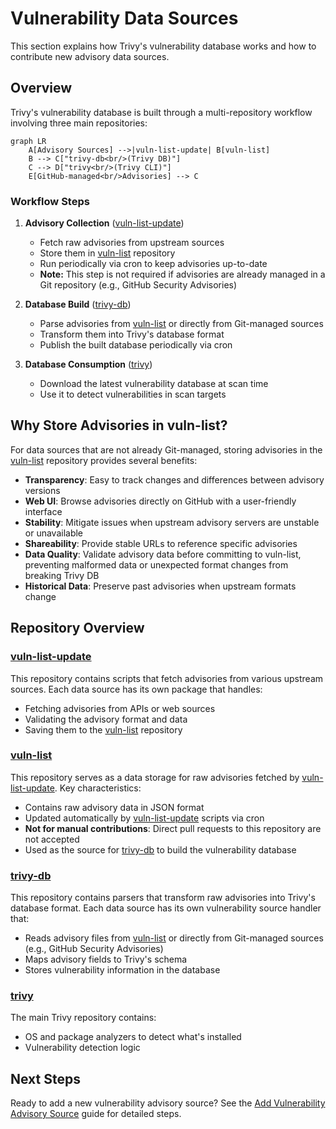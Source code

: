 # Vulnerability Data Sources

This section explains how Trivy's vulnerability database works and how to contribute new advisory data sources.

## Overview

Trivy's vulnerability database is built through a multi-repository workflow involving three main repositories:

```mermaid
graph LR
    A[Advisory Sources] -->|vuln-list-update| B[vuln-list]
    B --> C["trivy-db<br/>(Trivy DB)"]
    C --> D["trivy<br/>(Trivy CLI)"]
    E[GitHub-managed<br/>Advisories] --> C
```

### Workflow Steps

1. **Advisory Collection** ([vuln-list-update])
    - Fetch raw advisories from upstream sources
    - Store them in [vuln-list] repository
    - Run periodically via cron to keep advisories up-to-date
    - **Note:** This step is not required if advisories are already managed in a Git repository (e.g., GitHub Security Advisories)

2. **Database Build** ([trivy-db])
    - Parse advisories from [vuln-list] or directly from Git-managed sources
    - Transform them into Trivy's database format
    - Publish the built database periodically via cron

3. **Database Consumption** ([trivy])
    - Download the latest vulnerability database at scan time
    - Use it to detect vulnerabilities in scan targets

## Why Store Advisories in vuln-list?

For data sources that are not already Git-managed, storing advisories in the [vuln-list] repository provides several benefits:

- **Transparency**: Easy to track changes and differences between advisory versions
- **Web UI**: Browse advisories directly on GitHub with a user-friendly interface
- **Stability**: Mitigate issues when upstream advisory servers are unstable or unavailable
- **Shareability**: Provide stable URLs to reference specific advisories
- **Data Quality**: Validate advisory data before committing to vuln-list, preventing malformed data or unexpected format changes from breaking Trivy DB
- **Historical Data**: Preserve past advisories when upstream formats change

## Repository Overview

### [vuln-list-update]

This repository contains scripts that fetch advisories from various upstream sources. Each data source has its own package that handles:

- Fetching advisories from APIs or web sources
- Validating the advisory format and data
- Saving them to the [vuln-list] repository

### [vuln-list]

This repository serves as a data storage for raw advisories fetched by [vuln-list-update]. Key characteristics:

- Contains raw advisory data in JSON format
- Updated automatically by [vuln-list-update] scripts via cron
- **Not for manual contributions**: Direct pull requests to this repository are not accepted
- Used as the source for [trivy-db] to build the vulnerability database

### [trivy-db]

This repository contains parsers that transform raw advisories into Trivy's database format. Each data source has its own vulnerability source handler that:

- Reads advisory files from [vuln-list] or directly from Git-managed sources (e.g., GitHub Security Advisories)
- Maps advisory fields to Trivy's schema
- Stores vulnerability information in the database

### [trivy]

The main Trivy repository contains:

- OS and package analyzers to detect what's installed
- Vulnerability detection logic

## Next Steps

Ready to add a new vulnerability advisory source? See the [Add Vulnerability Advisory Source](add-vulnerability-source.md) guide for detailed steps.

[vuln-list]: https://github.com/aquasecurity/vuln-list
[vuln-list-update]: https://github.com/aquasecurity/vuln-list-update
[trivy-db]: https://github.com/aquasecurity/trivy-db
[trivy]: https://github.com/aquasecurity/trivy
